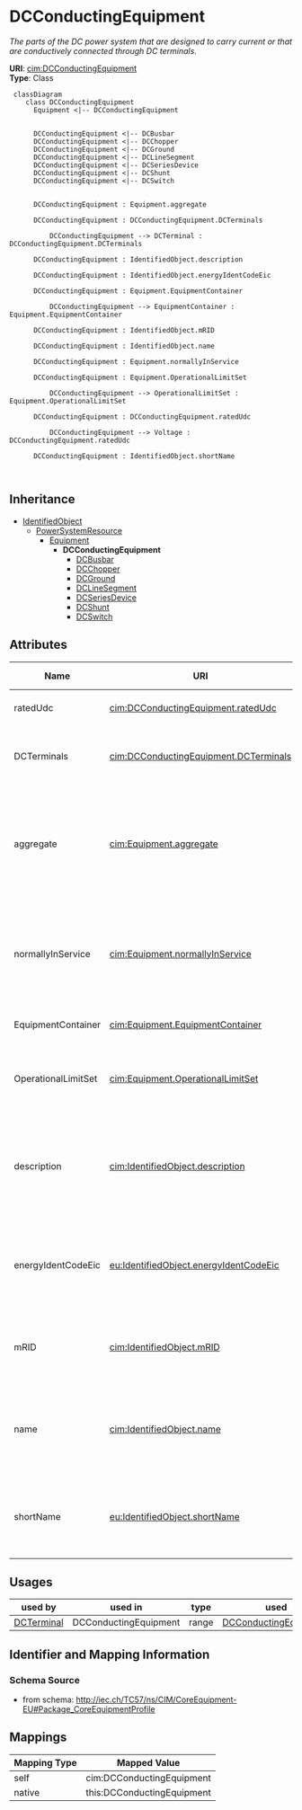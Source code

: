# DCConductingEquipment


_The parts of the DC power system that are designed to carry current or that are conductively connected through DC terminals._





**URI**: [cim:DCConductingEquipment](http://iec.ch/TC57/CIM100#DCConductingEquipment)<br />
**Type**: Class




```mermaid
 classDiagram
    class DCConductingEquipment
      Equipment <|-- DCConductingEquipment
      

      DCConductingEquipment <|-- DCBusbar
      DCConductingEquipment <|-- DCChopper
      DCConductingEquipment <|-- DCGround
      DCConductingEquipment <|-- DCLineSegment
      DCConductingEquipment <|-- DCSeriesDevice
      DCConductingEquipment <|-- DCShunt
      DCConductingEquipment <|-- DCSwitch
      
      
      DCConductingEquipment : Equipment.aggregate
        
      DCConductingEquipment : DCConductingEquipment.DCTerminals
        
          DCConductingEquipment --> DCTerminal : DCConductingEquipment.DCTerminals
        
      DCConductingEquipment : IdentifiedObject.description
        
      DCConductingEquipment : IdentifiedObject.energyIdentCodeEic
        
      DCConductingEquipment : Equipment.EquipmentContainer
        
          DCConductingEquipment --> EquipmentContainer : Equipment.EquipmentContainer
        
      DCConductingEquipment : IdentifiedObject.mRID
        
      DCConductingEquipment : IdentifiedObject.name
        
      DCConductingEquipment : Equipment.normallyInService
        
      DCConductingEquipment : Equipment.OperationalLimitSet
        
          DCConductingEquipment --> OperationalLimitSet : Equipment.OperationalLimitSet
        
      DCConductingEquipment : DCConductingEquipment.ratedUdc
        
          DCConductingEquipment --> Voltage : DCConductingEquipment.ratedUdc
        
      DCConductingEquipment : IdentifiedObject.shortName
        
      
```





## Inheritance
* [IdentifiedObject](IdentifiedObject.md)
    * [PowerSystemResource](PowerSystemResource.md)
        * [Equipment](Equipment.md)
            * **DCConductingEquipment**
                * [DCBusbar](DCBusbar.md)
                * [DCChopper](DCChopper.md)
                * [DCGround](DCGround.md)
                * [DCLineSegment](DCLineSegment.md)
                * [DCSeriesDevice](DCSeriesDevice.md)
                * [DCShunt](DCShunt.md)
                * [DCSwitch](DCSwitch.md)



## Attributes


| Name | URI | Cardinality and Range | Description | Inheritance |
| ---  | --- | --- | --- | --- |
| ratedUdc | [cim:DCConductingEquipment.ratedUdc](http://iec.ch/TC57/CIM100#DCConductingEquipment.ratedUdc) | 1..1 <br />  [Voltage](Voltage.md)  | Rated DC device voltage | direct |
| DCTerminals | [cim:DCConductingEquipment.DCTerminals](http://iec.ch/TC57/CIM100#DCConductingEquipment.DCTerminals) | 0..* <br />  [DCTerminal](DCTerminal.md)  | A DC conducting equipment has DC terminals | direct |
| aggregate | [cim:Equipment.aggregate](http://iec.ch/TC57/CIM100#Equipment.aggregate) | 0..1 <br />  boolean  | The aggregate flag provides an alternative way of representing an aggregated ... | [Equipment](Equipment.md) |
| normallyInService | [cim:Equipment.normallyInService](http://iec.ch/TC57/CIM100#Equipment.normallyInService) | 0..1 <br />  boolean  | Specifies the availability of the equipment under normal operating conditions | [Equipment](Equipment.md) |
| EquipmentContainer | [cim:Equipment.EquipmentContainer](http://iec.ch/TC57/CIM100#Equipment.EquipmentContainer) | 0..1 <br />  [EquipmentContainer](EquipmentContainer.md)  | Container of this equipment | [Equipment](Equipment.md) |
| OperationalLimitSet | [cim:Equipment.OperationalLimitSet](http://iec.ch/TC57/CIM100#Equipment.OperationalLimitSet) | 0..* <br />  [OperationalLimitSet](OperationalLimitSet.md)  | The operational limit sets associated with this equipment | [Equipment](Equipment.md) |
| description | [cim:IdentifiedObject.description](http://iec.ch/TC57/CIM100#IdentifiedObject.description) | 0..1 <br />  string  | The description is a free human readable text describing or naming the object | [IdentifiedObject](IdentifiedObject.md) |
| energyIdentCodeEic | [eu:IdentifiedObject.energyIdentCodeEic](http://iec.ch/TC57/CIM100-European#IdentifiedObject.energyIdentCodeEic) | 0..1 <br />  string  | The attribute is used for an exchange of the EIC code (Energy identification ... | [IdentifiedObject](IdentifiedObject.md) |
| mRID | [cim:IdentifiedObject.mRID](http://iec.ch/TC57/CIM100#IdentifiedObject.mRID) | 1..1 <br />  string  | Master resource identifier issued by a model authority | [IdentifiedObject](IdentifiedObject.md) |
| name | [cim:IdentifiedObject.name](http://iec.ch/TC57/CIM100#IdentifiedObject.name) | 1..1 <br />  string  | The name is any free human readable and possibly non unique text naming the o... | [IdentifiedObject](IdentifiedObject.md) |
| shortName | [eu:IdentifiedObject.shortName](http://iec.ch/TC57/CIM100-European#IdentifiedObject.shortName) | 0..1 <br />  string  | The attribute is used for an exchange of a human readable short name with len... | [IdentifiedObject](IdentifiedObject.md) |





## Usages

| used by | used in | type | used |
| ---  | --- | --- | --- |
| [DCTerminal](DCTerminal.md) | DCConductingEquipment | range | [DCConductingEquipment](DCConductingEquipment.md) |






## Identifier and Mapping Information







### Schema Source


* from schema: http://iec.ch/TC57/ns/CIM/CoreEquipment-EU#Package_CoreEquipmentProfile





## Mappings

| Mapping Type | Mapped Value |
| ---  | ---  |
| self | cim:DCConductingEquipment |
| native | this:DCConductingEquipment |




